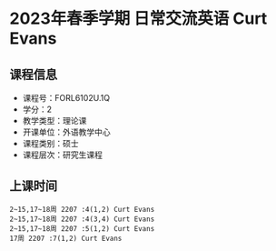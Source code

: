 # 2023年春季学期 日常交流英语 Curt Evans






## 课程信息

- 课程号：FORL6102U.1Q
- 学分：2
- 教学类型：理论课
- 开课单位：外语教学中心
- 课程类别：硕士
- 课程层次：研究生课程

## 上课时间

```
2~15,17~18周 2207 :4(1,2) Curt Evans
2~15,17~18周 2207 :4(3,4) Curt Evans
2~15,17~18周 2207 :5(1,2) Curt Evans
17周 2207 :7(1,2) Curt Evans
```

